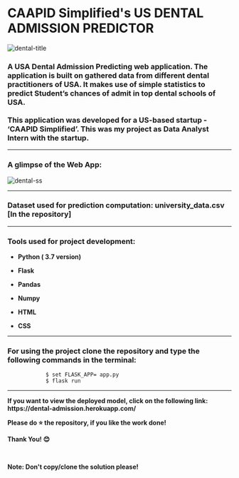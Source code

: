 <div align=”center”>
<h1> CAAPID Simplified's US DENTAL ADMISSION PREDICTOR</h1>
</div>

![dental-title](https://user-images.githubusercontent.com/72686156/103458006-f5eed500-4d29-11eb-8ea5-566a10b9e613.jpg)

<p><h3>A USA Dental Admission Predicting web application. The application is built on gathered data from different dental practitioners of USA. It makes use of simple statistics to predict Student’s chances of admit in top dental schools of USA.<br><br> This application was developed for a US-based startup - ‘CAAPID Simplified’. This was my project as Data Analyst Intern with the startup.</h3></p>

<hr>
<p><h3>A glimpse of the Web App:</h3></p>

![dental-ss](https://user-images.githubusercontent.com/72686156/103458037-4108e800-4d2a-11eb-8c77-d223cb94f6cd.png)

<hr>
<p><h3>Dataset used for prediction computation: university_data.csv [In the repository]</h3></p>
<hr>

<h3> Tools used for project development: </h3>
<ul>
<li><p><b>Python ( 3.7 version)</b></p></li>
<li><p><b>Flask</b></p></li>
<li><p><b>Pandas</b></p></li>
<li><p><b>Numpy</b></p></li>
<li><p><b>HTML</b></p></li>
<li><p><b>CSS</b></p></li>
</ul>

<hr>

<h3> For using the project clone the repository and type the following commands in the terminal: </h3>
                
                $ set FLASK_APP= app.py
                $ flask run 
  
<hr>

<p> <b>If you want to view the deployed model, click on the following link: https://dental-admission.herokuapp.com/  </p>
<p> <b> Please do ⭐ the repository, if you like the work done! </b> </p>
<p> <b> Thank You! 😊 </b> </p>
<br>
<p> <b> Note: Don't copy/clone the solution please! </b> </p>
